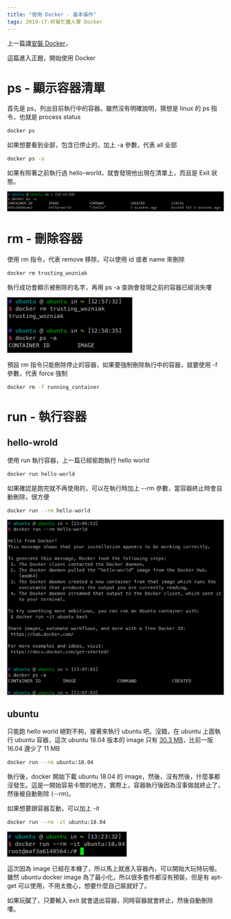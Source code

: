 ```yaml
---
title: "使用 Docker - 基本操作"
tags: 2019-iT-邦幫忙鐵人賽 Docker
---
```


上一篇講[安裝 Docker](https://twblog.hongjianching.com/2018/10/02/install-docker/)，

這篇進入正題，開始使用 Docker

# ps - 顯示容器清單

首先是 ps，列出目前執行中的容器。雖然沒有明確說明，猜想是 linux 的 ps 指令，也就是 process status

```bash
docker ps
```

如果想要看到全部，包含已停止的，加上 -a 參數，代表 all 全部

```bash
docker ps -a
```

如果有照著之前執行過 hello-world，就會發現他出現在清單上，而且是 Exit 狀態。

![](/assets/images/2018-10-03-run-docker/2018-10-03_20-50-15.png)

# rm - 刪除容器

使用 rm 指令，代表 remove 移除，可以使用 id 或者 name 來刪除

```bash
docker rm trusting_wozniak
```

執行成功會顯示被刪除的名字，再用 ps -a 查詢會發現之前的容器已經消失嘍

![](/assets/images/2018-10-03-run-docker/2018-10-03_20-58-52.png)

預設 rm 指令只能刪除停止的容器，如果要強制刪除執行中的容器，就要使用 -f 參數，代表 force 強制

```bash
docker rm -f running_container
```

# run - 執行容器

## hello-wrold

使用 run 執行容器，上一篇已經偷跑執行 hello world

```bash
docker run hello-world
```

如果確認是跑完就不再使用的，可以在執行時加上 --rm 參數，當容器終止時會自動刪除，很方便

```bash
docker run --rm hello-world
```

![](/assets/images/2018-10-03-run-docker/2018-10-03_21-07-43.png)

## ubuntu

只能跑 hello world 絕對不夠，接著來執行 ubuntu 吧。沒錯，在 ubuntu 上面執行 ubuntu 容器，這次 ubuntu 18.04 版本的 image 只有 [30.3 MB](https://microbadger.com/images/ubuntu:18.04)，比前一版 16.04 還少了 11 MB

```bash
docker run --rm ubuntu:18.04
```

執行後，docker 開始下載 ubuntu 18.04 的 image，然後，沒有然後，什麼事都沒發生。這是一開始容易卡關的地方，實際上，容器執行後因為沒事做就終止了，然後被自動刪除 (--rm)。

如果想要跟容器互動，可以加上 -it

```bash
docker run --rm -it ubuntu:18.04
```

![](/assets/images/2018-10-03-run-docker/2018-10-03_21-25-43.png)

這次因為 image 已經在本機了，所以馬上就進入容器內，可以開始大玩特玩喔。雖然 ubuntu docker image 為了最小化，所以很多套件都沒有預裝，但是有 apt-get 可以使用，不用太擔心，想要什麼自己裝就好了。

如果玩膩了，只要輸入 exit 就會退出容器，同時容器就會終止，然後自動刪除嘍。
